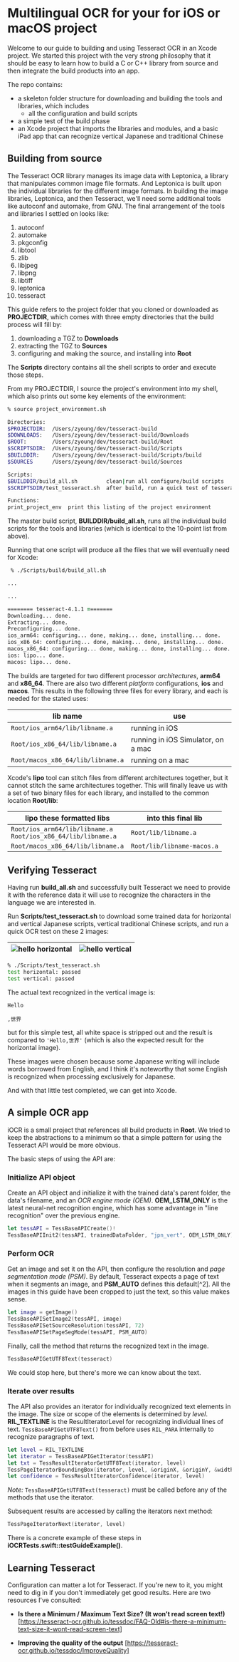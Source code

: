 # Multilingual OCR for your for iOS or macOS project

Welcome to our guide to building and using Tesseract OCR in an Xcode project.  We started this project with the very strong philosophy that it should be easy to learn how to build a C or C++ library from source and then integrate the build products into an app.

The repo contains:

- a skeleton folder structure for downloading and building the tools and libraries, which includes
  - all the configuration and build scripts
- a simple test of the build phase
- an Xcode project that imports the libraries and modules, and a basic iPad app that can recognize vertical Japanese and traditional Chinese

## Building from source

The Tesseract OCR library manages its image data with Leptonica, a library that manipulates common image file formats.  And Leptonica is built upon the individual libraries for the different image formats.  In building the image libraries, Leptonica, and then Tesseract, we'll need some additional tools like autoconf and automake, from GNU.  The final arrangement of the tools and libraries I settled on looks like:

1. autoconf
1. automake
1. pkgconfig
1. libtool
1. zlib
1. libjpeg
1. libpng
1. libtiff
1. leptonica
1. tesseract

This guide refers to the project folder that you cloned or downloaded as **PROJECTDIR**, which comes with three empty directories that the build process will fill by:

1. downloading a TGZ to **Downloads**
1. extracting the TGZ to **Sources**
1. configuring and making the source, and installing into **Root**

The **Scripts** directory contains all the shell scripts to order and execute those steps.

From my PROJECTDIR, I source the project's environment into my shell, which also prints out some key elements of the environment:

```zsh
% source project_environment.sh

Directories:
$PROJECTDIR:  /Users/zyoung/dev/tesseract-build
$DOWNLOADS:   /Users/zyoung/dev/tesseract-build/Downloads
$ROOT:        /Users/zyoung/dev/tesseract-build/Root
$SCRIPTSDIR:  /Users/zyoung/dev/tesseract-build/Scripts
$BUILDDIR:    /Users/zyoung/dev/tesseract-build/Scripts/build
$SOURCES      /Users/zyoung/dev/tesseract-build/Sources

Scripts:
$BUILDDIR/build_all.sh         clean|run all configure/build scripts
$SCRIPTSDIR/test_tesseract.sh  after build, run a quick test of tesseract

Functions:
print_project_env  print this listing of the project environment
```

The master build script, **BUILDDIR/build_all.sh**, runs all the individual build scripts for the tools and libraries (which is identical to the 10-point list from above).  

Running that one script will produce all the files that we will eventually need for Xcode:

```zsh
 % ./Scripts/build/build_all.sh

...

...

======== tesseract-4.1.1 ========
Downloading... done.
Extracting... done.
Preconfiguring... done.
ios_arm64: configuring... done, making... done, installing... done.
ios_x86_64: configuring... done, making... done, installing... done.
macos_x86_64: configuring... done, making... done, installing... done.
ios: lipo... done.
macos: lipo... done.
```

The builds are targeted for two different processor *architectures*, **arm64** and **x86_64**.  There are also two different *platform* configurations, **ios** and **macos**.  This results in the following three files for every library, and each is needed for the stated uses:

| lib name                            | use                                |
|-------------------------------------|------------------------------------|
| `Root/ios_arm64/lib/libname.a`    | running in iOS                     |
| `Root/ios_x86_64/lib/libname.a`   | running in iOS Simulator, on a mac |
| `Root/macos_x86_64/lib/libname.a` | running on a mac                   |

Xcode's **lipo** tool can stitch files from different architectures together, but it cannot stitch the same architectures together.  This will finally leave us with a set of two binary files for each library, and installed to the common location **Root/lib**:

| lipo these formatted libs                                        | into this final lib            |
|--------------------------------------------------------------------|---------------------------|
| `Root/ios_arm64/lib/libname.a` <br/> `Root/ios_x86_64/lib/libname.a` | `Root/lib/libname.a`       |
| `Root/macos_x86_64/lib/libname.a`                                   | `Root/lib/libname-macos.a` |

## Verifying Tesseract

Having run **build_all.sh** and successfully built Tesseract we need to provide it with the reference data it will use to recognize the characters in the language we are interested in.

Run **Scripts/test_tesseract.sh** to download some trained data for horizontal and vertical Japanese scripts, vertical traditional Chinese scripts, and run a quick OCR test on these 2 images:

| ![hello horizontal](Notes/static/test_hello_hori.png) | ![hello vertical](Notes/static/test_hello_vert.png) |
|-------------------------------------------------------|-----------------------------------------------------|

```zsh
% ./Scripts/test_tesseract.sh
test horizontal: passed
test vertical: passed
```

The actual text recognized in the vertical image is:

```none
Hello

,世界

```

but for this simple test, all white space is stripped out and the result is compared to `'Hello,世界'` (which is also the expected result for the horizontal image).

These images were chosen because some Japanese writing will include words borrowed from English, and I think it's noteworthy that some English is recognized when processing exclusively for Japanese.

And with that little test completed, we can get into Xcode.

## A simple OCR app

iOCR is a small project that references all build products in **Root**.  We tried to keep the abstractions to a minimum so that a simple pattern for using the Tesseract API would be more obvious.

The basic steps of using the API are:

### Initialize API object

Create an API object and initialize it with the trained data's parent folder, the data's filename, and an *OCR engine mode (OEM)*.  **OEM_LSTM_ONLY** is the latest neural-net recognition engine, which has some advantage in "line recognition" over the previous engine.

```swift
let tessAPI = TessBaseAPICreate()!
TessBaseAPIInit2(tessAPI, trainedDataFolder, "jpn_vert", OEM_LSTM_ONLY)
```

### Perform OCR

Get an image and set it on the API, then configure the resolution and *page segmentation mode (PSM)*.  By default, Tesseract expects a page of text when it segments an image, and **PSM_AUTO** defines this default[^2].  All the images in this guide have been cropped to just the text, so this value makes sense.

```swift
let image = getImage()
TessBaseAPISetImage2(tessAPI, image)
TessBaseAPISetSourceResolution(tessAPI, 72)
TessBaseAPISetPageSegMode(tessAPI, PSM_AUTO)
```

Finally, call the method that returns the recognized text in the image.

```swift
TessBaseAPIGetUTF8Text(tesseract)
```

We could stop here, but there's more we can know about the text.

### Iterate over results

The API also provides an iterator for individually recognized text elements in the image.  The size or scope of the elements is determined by *level*.  **RIL_TEXTLINE** is the ResultIteratorLevel for recognizing individual lines of text.  `TessBaseAPIGetUTF8Text()` from before uses `RIL_PARA` internally to recognize paragraphs of text.

```swift
let level = RIL_TEXTLINE
let iterator = TessBaseAPIGetIterator(tessAPI)
let txt = TessResultIteratorGetUTF8Text(iterator, level)
TessPageIteratorBoundingBox(iterator, level, &originX, &originY, &width, &height)
let confidence = TessResultIteratorConfidence(iterator, level)
```

*Note:* `TessBaseAPIGetUTF8Text(tesseract)` must be called before any of the methods that use the iterator.

Subsequent results are accessed by calling the iterators next method:

```swift
TessPageIteratorNext(iterator, level)
```

There is a concrete example of these steps in **iOCRTests.swift::testGuideExample()**.

## Learning Tesseract

Configuration can matter a lot for Tesseract.  If you're new to it, you might need to dig in if you don't immediately get good results.  Here are two resources I've consulted:

- **Is there a Minimum / Maximum Text Size? (It won’t read screen text!)**  [https://tesseract-ocr.github.io/tessdoc/FAQ-Old#is-there-a-minimum-text-size-it-wont-read-screen-text]

- **Improving the quality of the output** [https://tesseract-ocr.github.io/tessdoc/ImproveQuality]
